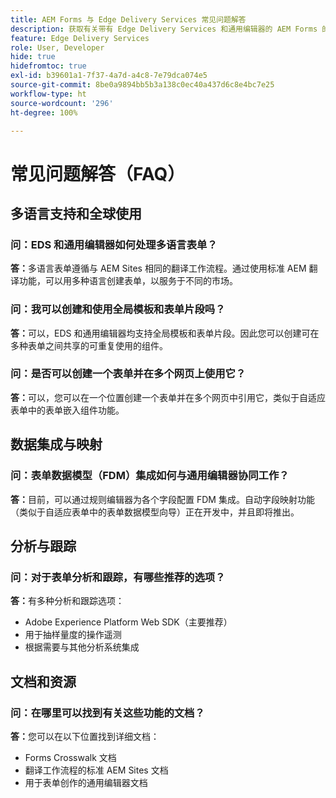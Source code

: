 ```yaml
---
title: AEM Forms 与 Edge Delivery Services 常见问题解答
description: 获取有关带有 Edge Delivery Services 和通用编辑器的 AEM Forms 的常见问题的答案。了解多语言表单、全局模板、表单片段、分析和数据集成功能。
feature: Edge Delivery Services
role: User, Developer
hide: true
hidefromtoc: true
exl-id: b39601a1-7f37-4a7d-a4c8-7e79dca074e5
source-git-commit: 8be0a9894bb5b3a138c0ec40a437d6c8e4bc7e25
workflow-type: ht
source-wordcount: '296'
ht-degree: 100%

---
```


# 常见问题解答（FAQ）


## 多语言支持和全球使用

### 问：EDS 和通用编辑器如何处理多语言表单？

**答：**&#x200B;多语言表单遵循与 AEM Sites 相同的翻译工作流程。通过使用标准 AEM 翻译功能，可以用多种语言创建表单，以服务于不同的市场。

### 问：我可以创建和使用全局模板和表单片段吗？

**答：**&#x200B;可以，EDS 和通用编辑器均支持全局模板和表单片段。因此您可以创建可在多种表单之间共享的可重复使用的组件。

### 问：是否可以创建一个表单并在多个网页上使用它？

**答：**&#x200B;可以，您可以在一个位置创建一个表单并在多个网页中引用它，类似于自适应表单中的表单嵌入组件功能。

## 数据集成与映射

### 问：表单数据模型（FDM）集成如何与通用编辑器协同工作？

**答：**&#x200B;目前，可以通过规则编辑器为各个字段配置 FDM 集成。自动字段映射功能（类似于自适应表单中的表单数据模型向导）正在开发中，并且即将推出。

## 分析与跟踪

### 问：对于表单分析和跟踪，有哪些推荐的选项？

**答：**&#x200B;有多种分析和跟踪选项：

- Adobe Experience Platform Web SDK（主要推荐）
- 用于抽样量度的操作遥测
- 根据需要与其他分析系统集成

## 文档和资源

### 问：在哪里可以找到有关这些功能的文档？

**答：**&#x200B;您可以在以下位置找到详细文档：

- Forms Crosswalk 文档
- 翻译工作流程的标准 AEM Sites 文档
- 用于表单创作的通用编辑器文档
